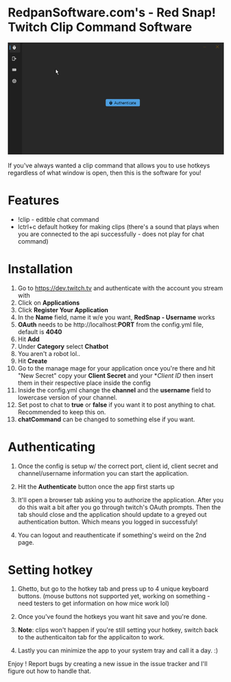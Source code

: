 # RedpanSoftware.com's - Red Snap! Twitch Clip Command Software

![img](application.gif)


If you've always wanted a clip command that allows you to use hotkeys regardless of what window is open, then this is the software for you!

# Features

- !clip - editble chat command
- lctrl+c default hotkey for making clips (there's a sound that plays when you are connected to the api successfully - does not play for chat command)


# Installation

1. Go to https://dev.twitch.tv and authenticate with the account you stream with
2. Click on **Applications**
3. Click **Register Your Application**
4. In the **Name** field, name it w/e you want, **RedSnap - Username** works
5. **OAuth** needs to be http://localhost:**PORT** from the config.yml file, default is **4040**
6. Hit **Add** 
7. Under **Category** select **Chatbot**
8. You aren't a robot lol..
9. Hit **Create**
10. Go to the manage mage for your application once you're there and hit "New Secret" copy your **Client Secret** and your **Client ID* then insert them in their respective place inside the config
11. Inside the config.yml change the **channel** and the **username** field to lowercase version of your channel.
12. Set post to chat to **true** or **false** if you want it to post anything to chat. Recommended to keep this on.
13. **chatCommand** can be changed to something else if you want. 

# Authenticating

1. Once the config is setup w/ the correct port, client id, client secret and channel/username information you can start the application.

2. Hit the **Authenticate** button once the app first starts up

3. It'll open a browser tab asking you to authorize the application. After you do this wait a bit after you go through twitch's OAuth prompts. Then the tab should close and the application should update to a greyed out authentication button. Which means you logged in successfuly!

4. You can logout and reauthenticate if something's weird on the 2nd page.

# Setting hotkey

1. Ghetto, but go to the hotkey tab and press up to 4 unique keyboard buttons. (mouse buttons not supported yet, working on something - need testers to get information on how mice work lol)
2. Once you've found the hotkeys you want hit save and you're done.

3. **Note**: clips won't happen if you're still setting your hotkey, switch back to the authenticaiton tab for the applicaiton to work.

4. Lastly you can minimize the app to your system tray and call it a day. :) 

Enjoy ! Report bugs by creating a new issue in the issue tracker and I'll figure out how to handle that.
